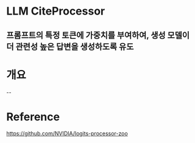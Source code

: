 # LLM CiteProcessor
프롬프트의 특정 토큰에 가중치를 부여하여, 생성 모델이 더 관련성 높은 답변을 생성하도록 유도
--

# 개요
--

# Reference
https://github.com/NVIDIA/logits-processor-zoo
